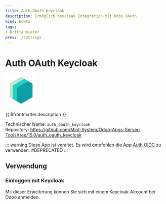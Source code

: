 ```yaml
---
title: Auth OAuth Keycloak
description: Ermöglich Keycloak Integration mit Odoo OAuth.
kind: howto
tags:
- Drittanbieter
prev: ./settings
---
```

# Auth OAuth Keycloak
![icon_oms_box](attachments/icons_odoo_mint_system.png)

{{ $frontmatter.description }}

Technischer Name: `auth_oauth_keycloak`\
Repository: <https://github.com/Mint-System/Odoo-Apps-Server-Tools/tree/15.0/auth_oauth_keycloak>

::: warning
Diese App ist veraltet. Es wird empfohlen die App [Auth OIDC](Auth%20OIDC.md) zu verwenden.
#DEPRECATED
:::

## Verwendung

### Einloggen mit Keycloak

Mit dieser Erweiterung können Sie sich mit einem Keycloak-Account bei Odoo anmelden.